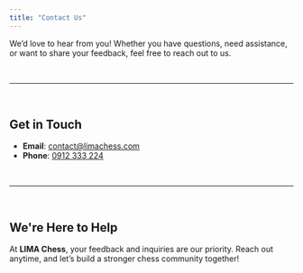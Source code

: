 ```yaml
---
title: "Contact Us"
---
```


We’d love to hear from you! Whether you have questions, need assistance, or want to share your feedback, feel free to reach out to us.

&nbsp;

---

&nbsp;

## Get in Touch

- **Email**: [contact@limachess.com](mailto:contact@limachess.com)
- **Phone**: [0912 333 224](tel:0912333224)


&nbsp;

---
&nbsp;

## We're Here to Help

At **LIMA Chess**, your feedback and inquiries are our priority. Reach out anytime, and let’s build a stronger chess community together!
